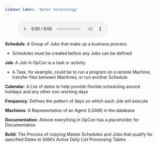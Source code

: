 ```yaml
---
sidebar_label: 'OpCon Terminology'
---
```


<figure>
    <audio
        controls
        src="audiobasic/OpConTerminology.mp3">
            Your browser does not support the
            <code>audio</code> element.
    </audio>
</figure>

**Schedule**: A Group of Jobs that make up a business process

* Schedules must be created before any Jobs can be defined

**Job**:  A Job in OpCon is a task or activity

* A Task, for example, could be to run a program on a remote Machine, transfer files between Machines, or run another Schedule

**Calendar**: A List of dates to help provide flexible scheduling around holidays and any other non-working days

**Frequency**: Defines the pattern of days on which each Job will execute

**Machines**: A Representation of an Agent (LSAM) in the database

**Documentation**: Almost everything in OpCon has a placeholder for Documentation

**Build**: The Process of copying Master Schedules and Jobs that qualify for specified Dates to SAM’s Active Daily List Processing Tables

